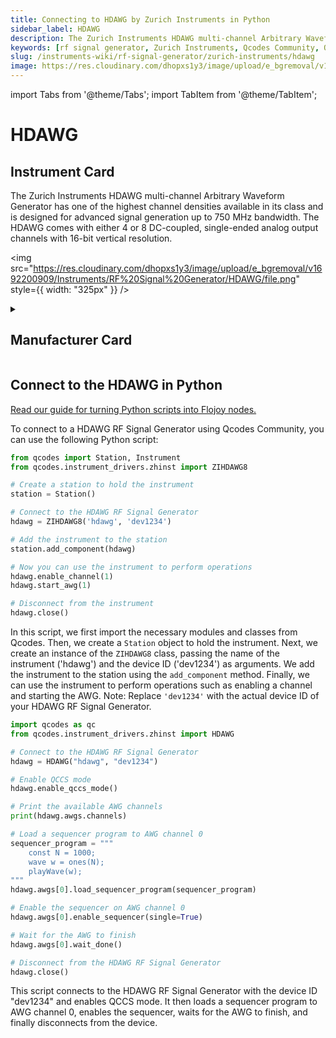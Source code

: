 ```yaml
---
title: Connecting to HDAWG by Zurich Instruments in Python
sidebar_label: HDAWG
description: The Zurich Instruments HDAWG multi-channel Arbitrary Waveform Generator has one of the highest channel densities available in its class and is designed for advanced signal generation up to 750 MHz bandwidth. The HDAWG comes with either 4 or 8 DC-coupled, single-ended analog output channels with 16-bit vertical resolution.
keywords: [rf signal generator, Zurich Instruments, Qcodes Community, Qcodes]
slug: /instruments-wiki/rf-signal-generator/zurich-instruments/hdawg
image: https://res.cloudinary.com/dhopxs1y3/image/upload/e_bgremoval/v1692200909/Instruments/RF%20Signal%20Generator/HDAWG/file.png
---
```


import Tabs from '@theme/Tabs';
import TabItem from '@theme/TabItem';

# HDAWG

## Instrument Card

<div className="flex">

<div>

The Zurich Instruments HDAWG multi-channel Arbitrary Waveform Generator has one of the highest channel densities available in its class and is designed for advanced signal generation up to 750 MHz bandwidth. The HDAWG comes with either 4 or 8 DC-coupled, single-ended analog output channels with 16-bit vertical resolution.

</div>

<img src="https://res.cloudinary.com/dhopxs1y3/image/upload/e_bgremoval/v1692200909/Instruments/RF%20Signal%20Generator/HDAWG/file.png" style={{ width: "325px" }} />

</div>

<details>
<summary><h2>Manufacturer Card</h2></summary>

<img src="https://res.cloudinary.com/dhopxs1y3/image/upload/e_bgremoval/v1692126012/Instruments/Vendor%20Logos/Zurich_Instruments.png" style={{ width: "100%", objectFit: "cover" }} />

Zurich Instruments Ltd. is a privately owned company developing and selling advanced test and measurement instruments equipped with software for dynamic signal analysis. <a href="https://www.zhinst.com/americas/en">Website</a>.

<ul>
  <li>Headquarters: Switzerland</li>
  <li>Yearly Revenue (millions, USD): 38.0</li>
</ul>
</details>

## Connect to the HDAWG in Python

[Read our guide for turning Python scripts into Flojoy nodes.](https://docs.flojoy.ai/custom-nodes/creating-custom-node/)


<Tabs>
<TabItem value="Qcodes Community" label="Qcodes Community">

To connect to a HDAWG RF Signal Generator using Qcodes Community, you can use the following Python script:

```python
from qcodes import Station, Instrument
from qcodes.instrument_drivers.zhinst import ZIHDAWG8

# Create a station to hold the instrument
station = Station()

# Connect to the HDAWG RF Signal Generator
hdawg = ZIHDAWG8('hdawg', 'dev1234')

# Add the instrument to the station
station.add_component(hdawg)

# Now you can use the instrument to perform operations
hdawg.enable_channel(1)
hdawg.start_awg(1)

# Disconnect from the instrument
hdawg.close()
```

In this script, we first import the necessary modules and classes from Qcodes. Then, we create a `Station` object to hold the instrument. Next, we create an instance of the `ZIHDAWG8` class, passing the name of the instrument ('hdawg') and the device ID ('dev1234') as arguments. We add the instrument to the station using the `add_component` method. Finally, we can use the instrument to perform operations such as enabling a channel and starting the AWG.
Note: Replace `'dev1234'` with the actual device ID of your HDAWG RF Signal Generator.

</TabItem>
<TabItem value="Qcodes" label="Qcodes">

```python
import qcodes as qc
from qcodes.instrument_drivers.zhinst import HDAWG

# Connect to the HDAWG RF Signal Generator
hdawg = HDAWG("hdawg", "dev1234")

# Enable QCCS mode
hdawg.enable_qccs_mode()

# Print the available AWG channels
print(hdawg.awgs.channels)

# Load a sequencer program to AWG channel 0
sequencer_program = """
    const N = 1000;
    wave w = ones(N);
    playWave(w);
"""
hdawg.awgs[0].load_sequencer_program(sequencer_program)

# Enable the sequencer on AWG channel 0
hdawg.awgs[0].enable_sequencer(single=True)

# Wait for the AWG to finish
hdawg.awgs[0].wait_done()

# Disconnect from the HDAWG RF Signal Generator
hdawg.close()
```
This script connects to the HDAWG RF Signal Generator with the device ID "dev1234" and enables QCCS mode. It then loads a sequencer program to AWG channel 0, enables the sequencer, waits for the AWG to finish, and finally disconnects from the device.

</TabItem>
</Tabs>